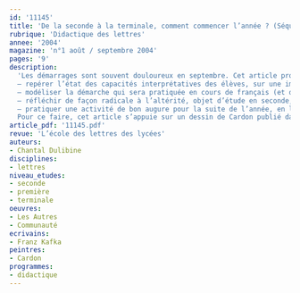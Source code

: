 ```yaml
---
id: '11145'
title: 'De la seconde à la terminale, comment commencer l’année ? (Séquence)'
rubrique: 'Didactique des lettres'
annee: '2004'
magazine: 'n°1 août / septembre 2004'
pages: '9'
description: 
  'Les démarrages sont souvent douloureux en septembre. Cet article propose une petite séquence initiatique, utilisable à tout niveau d’enseignement, qui vise quatre objectifs :
  – repérer l’état des capacités interprétatives des élèves, sur une image, puis sur un texte ;
  – modéliser la démarche qui sera pratiquée en cours de français (et dans d’autres matières) sur les textes et les documents : « j’observe / j’interprète » ;
  – réfléchir de façon radicale à l’altérité, objet d’étude en seconde, à un moment où se constituent le groupe classe et son rapport à la matière et au professeur ;
  – pratiquer une activité de bon augure pour la suite de l’année, en lançant d’emblée la classe au travail dans un projet stimulant.
  Pour ce faire, cet article s’appuie sur un dessin de Cardon publié dans « Le Monde » et sur une nouvelle de Kafka, « Communauté ».'
article_pdf: '11145.pdf'
revue: 'L’école des lettres des lycées'
auteurs:
- Chantal Dulibine
disciplines:
- lettres
niveau_etudes:
- seconde
- première
- terminale
oeuvres:
- Les Autres
- Communauté
ecrivains:
- Franz Kafka
peintres:
- Cardon
programmes:
- didactique
---
```

